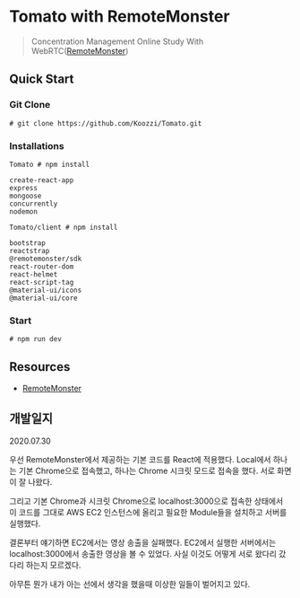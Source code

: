 # Tomato with RemoteMonster 

> Concentration Management Online Study With WebRTC([RemoteMonster](https://remotemonster.com/))

## Quick Start

### Git Clone
```
# git clone https://github.com/Koozzi/Tomato.git
```

### Installations

```
Tomato # npm install

create-react-app
express
mongoose
concurrently
nodemon

Tomato/client # npm install

bootstrap
reactstrap
@remotemonster/sdk
react-router-dom
react-helmet
react-script-tag
@material-ui/icons
@material-ui/core
```

### Start
```
# npm run dev
```

## Resources

* [RemoteMonster](https://remotemonster.com/)

## 개발일지

2020.07.30

우선 RemoteMonster에서 제공하는 기본 코드를 React에 적용했다. Local에서 하나는 기본 Chrome으로 접속했고, 하나는 Chrome 시크릿 모드로 접속을 했다. 서로 화면이 잘 나왔다.

그리고 기본 Chrome과 시크릿 Chrome으로 localhost:3000으로 접속한 상태에서 이 코드를 그대로 AWS EC2 인스턴스에 올리고 필요한 Module들을 설치하고 서버를 실행했다. 

결론부터 얘기하면 EC2에서는 영상 송출을 실패했다. EC2에서 실행한 서버에서는 localhost:3000에서 송출한 영상을 볼 수 있었다. 사실 이것도 어떻게 서로 왔다리 갔다리 하는지 모르겠다.

아무튼 뭔가 내가 아는 선에서 생각을 했을때 이상한 일들이 벌어지고 있다. 